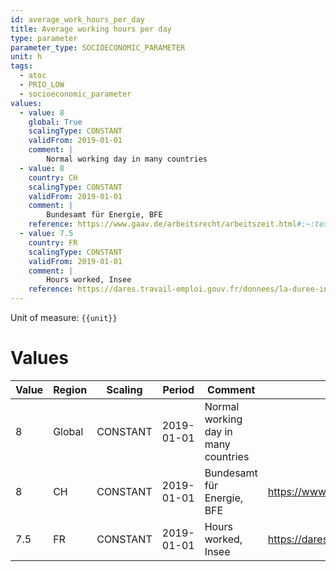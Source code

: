 ```yaml
---
id: average_work_hours_per_day
title: Average working hours per day
type: parameter
parameter_type: SOCIOECONOMIC_PARAMETER
unit: h
tags:
  - atoc
  - PRIO_LOW
  - socioeconomic_parameter
values:
  - value: 8
    global: True
    scalingType: CONSTANT
    validFrom: 2019-01-01
    comment: |
        Normal working day in many countries
  - value: 8
    country: CH
    scalingType: CONSTANT
    validFrom: 2019-01-01
    comment: |
        Bundesamt für Energie, BFE
    reference: https://www.gaav.de/arbeitsrecht/arbeitszeit.html#:~:text=%C3%9Cblicherweise%20werden%20in%20der%20Schweiz,5%20Stunden%20pro%20Woche%20gearbeitet.
  - value: 7.5
    country: FR
    scalingType: CONSTANT
    validFrom: 2019-01-01
    comment: |
        Hours worked, Insee
    reference: https://dares.travail-emploi.gouv.fr/donnees/la-duree-individuelle-du-travail
---
```



Unit of measure: `{{unit}}`


# Values


| Value | Region | Scaling | Period | Comment | Reference |
|-------|--------|---------|--------|---------|-----------|
| 8 | Global | CONSTANT | 2019-01-01 | Normal working day in many countries |  |
| 8 | CH | CONSTANT | 2019-01-01 | Bundesamt für Energie, BFE | https://www.gaav.de/arbeitsrecht/arbeitszeit.html#:~:text=%C3%9Cblicherweise%20werden%20in%20der%20Schweiz,5%20Stunden%20pro%20Woche%20gearbeitet. |
| 7.5 | FR | CONSTANT | 2019-01-01 | Hours worked, Insee | https://dares.travail-emploi.gouv.fr/donnees/la-duree-individuelle-du-travail |


